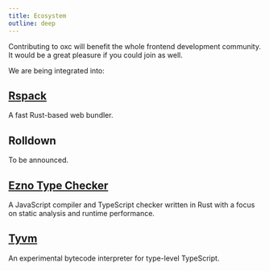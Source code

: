 ```yaml
---
title: Ecosystem
outline: deep
---
```


Contributing to oxc will benefit the whole frontend development community.
It would be a great pleasure if you could join as well.

We are being integrated into:

## [Rspack](https://www.rspack.dev)

A fast Rust-based web bundler.

## Rolldown

To be announced.

## [Ezno Type Checker](https://github.com/kaleidawave/ezno)

A JavaScript compiler and TypeScript checker written in Rust with a focus on static analysis and runtime performance.

## [Tyvm](https://github.com/zackradisic/tyvm)

An experimental bytecode interpreter for type-level TypeScript.
